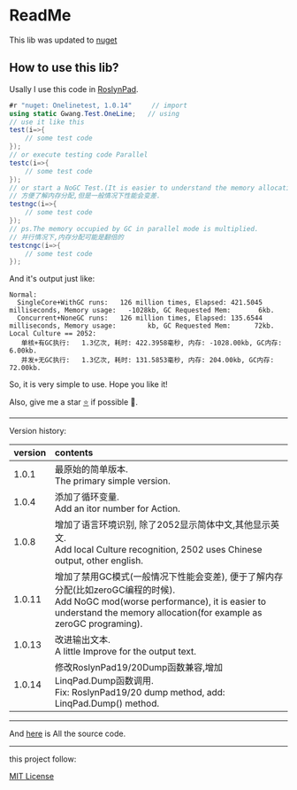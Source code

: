 # ReadMe

This lib was updated to [nuget](https://www.nuget.org/packages/Onelinetest/1.0.14#readme-body-tab "Download this lib")

## How to use this lib?
Usally I use this code in [RoslynPad](https://roslynpad.net "Download that powerful tool"). 
```C#
#r "nuget: Onelinetest, 1.0.14"     // import
using static Gwang.Test.OneLine;   // using
// use it like this
test(i=>{
    // some test code
});
// or execute testing code Parallel
testc(i=>{
    // some test code
});
// or start a NoGC Test.(It is easier to understand the memory allocation.)
// 方便了解内存分配,但是一般情况下性能会变差.
testngc(i=>{
    // some test code
});
// ps.The memory occupied by GC in parallel mode is multiplied.
// 并行情况下,内存分配可能是翻倍的
testcngc(i=>{
    // some test code
});
```    
And it's output just like:
``` 
Normal:
  SingleCore+WithGC runs:   126 million times, Elapsed: 421.5045 milliseconds, Memory usage:   -1028kb, GC Requested Mem:       6kb.
  Concurrent+NoneGC runs:   126 million times, Elapsed: 135.6544 milliseconds, Memory usage:        kb, GC Requested Mem:      72kb.
Local Culture == 2052:
   单核+有GC执行:   1.3亿次, 耗时: 422.3958毫秒, 内存: -1028.00kb, GC内存:   6.00kb.
   并发+无GC执行:   1.3亿次, 耗时: 131.5853毫秒, 内存: 204.00kb, GC内存:  72.00kb.

```
So, it is very simple to use. 
Hope you like it!

Also, give me a star [⭐](https://github.com/wanggangzero/OneLineTest "Github") if possible 🤗.

---
Version history:

|version|contents|
|---|:--|
|1.0.1|最原始的简单版本.<br>The primary simple version.   |
|1.0.4|添加了循环变量.<br>Add an itor number for Action.|
|1.0.8|增加了语言环境识别, 除了2052显示简体中文,其他显示英文.<br>Add local Culture recognition, 2502 uses Chinese output, other english.|
|1.0.11|增加了禁用GC模式(一般情况下性能会变差), 便于了解内存分配(比如zeroGC编程的时候).<br> Add NoGC mod(worse performance), it is easier to understand the memory allocation(for example as zeroGC programing).|
|1.0.13|改进输出文本.<br>A little Improve for the output text.|
|1.0.14|修改RoslynPad19/20Dump函数兼容,增加LinqPad.Dump函数调用.<br>Fix: RoslynPad19/20 dump method, add: LinqPad.Dump() method.|

----
And [here](https://github.com/wanggangzero/OneLineTest "click to view source code") is All the source code.
 
---
this project follow:

[MIT License](https://github.com/wanggangzero/OneLineTest/blob/main/LICENSE "license")


